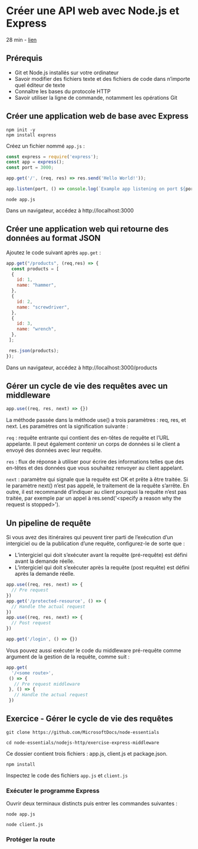 # Créer une API web avec Node.js et Express

28 min - [lien](https://learn.microsoft.com/fr-fr/training/modules/build-web-api-nodejs-express/)

## Prérequis
- Git et Node.js installés sur votre ordinateur
- Savoir modifier des fichiers texte et des fichiers de code dans n’importe quel éditeur de texte
- Connaître les bases du protocole HTTP
- Savoir utiliser la ligne de commande, notamment les opérations Git

## Créer une application web de base avec Express

```shell
npm init -y
npm install express
```

Créez un fichier nommé ```app.js``` :

```javascript
const express = require('express');
const app = express();
const port = 3000;

app.get('/', (req, res) => res.send('Hello World!'));

app.listen(port, () => console.log(`Example app listening on port ${port}!`));
```

```shell
node app.js
```

Dans un navigateur, accédez à http://localhost:3000

## Créer une application web qui retourne des données au format JSON

Ajoutez le code suivant après ```app.get``` :

```javascript
app.get("/products", (req,res) => {
  const products = [
  {
    id: 1,
    name: "hammer",
  },
  {
    id: 2,
    name: "screwdriver",
  },
  {
    id: 3,
    name: "wrench",
  },
 ];

 res.json(products);
});
```

Dans un navigateur, accédez à http://localhost:3000/products

## Gérer un cycle de vie des requêtes avec un middleware

```javascript
app.use((req, res, next) => {})
```

La méthode passée dans la méthode use() a trois paramètres : req, res, et next. Les paramètres ont la signification suivante :

```req``` : requête entrante qui contient des en-têtes de requête et l’URL appelante. Il peut également contenir un corps de données si le client a envoyé des données avec leur requête.

```res``` : flux de réponse à utiliser pour écrire des informations telles que des en-têtes et des données que vous souhaitez renvoyer au client appelant.

```next``` : paramètre qui signale que la requête est OK et prête à être traitée. Si le paramètre next() n’est pas appelé, le traitement de la requête s’arrête. En outre, il est recommandé d’indiquer au client pourquoi la requête n’est pas traitée, par exemple par un appel à res.send('\<specify a reason why the request is stopped>'\).

## Un pipeline de requête

Si vous avez des itinéraires qui peuvent tirer parti de l’exécution d’un intergiciel ou de la publication d’une requête, configurez-le de sorte que :

- L’intergiciel qui doit s’exécuter avant la requête (pré-requête) est défini avant la demande réelle.
- L’intergiciel qui doit s’exécuter après la requête (post requête) est défini après la demande réelle.

```javascript
app.use((req, res, next) => {
  // Pre request
})
app.get('/protected-resource', () => {
  // Handle the actual request
})
app.use((req, res, next) => {
  // Post request
})

app.get('/login', () => {})
```

Vous pouvez aussi exécuter le code du middleware pré-requête comme argument de la gestion de la requête, comme suit :

```javascript
app.get(
  '/<some route>',
 () => {
   // Pre request middleware
 }, () => {
   // Handle the actual request
 })
```

## Exercice - Gérer le cycle de vie des requêtes

```
git clone https://github.com/MicrosoftDocs/node-essentials

cd node-essentials/nodejs-http/exercise-express-middleware
```

Ce dossier contient trois fichiers : app.js, client.js et package.json.

```shell
npm install
```

Inspectez le code des fichiers ```app.js``` et ```client.js```

### Exécuter le programme Express

Ouvrir deux terminaux distincts puis entrer les commandes suivantes :

```
node app.js

node client.js
```

### Protéger la route
